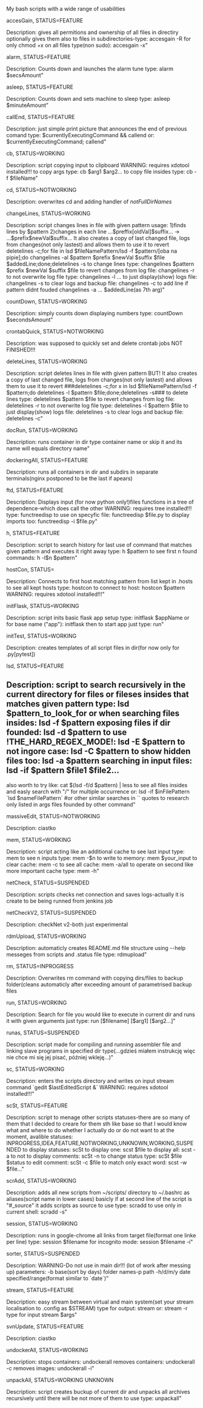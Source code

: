 My bash scripts with a wide range of usabilities



accesGain, STATUS=FEATURE

Description:
gives all permitions and ownership of all files in directiry
optionally gives them also to files in subdirectories-type: accesgain -R
for only chmod +x on all files type(non sudo): accesgain -x"



alarm, STATUS=FEATURE

Description:
Counts down and launches the alarm tune
type: alarm \$secsAmount"



asleep, STATUS=FEATURE

Description:
Counts down and sets machine to sleep
type: asleep \$minuteAmount"



callEnd, STATUS=FEATURE

Description:
just simple print picture that announces the end of previous comand
type: \$currentlyExecutingCommand && callend
or: \$currentlyExecutingCommand; callend"



cb, STATUS=WORKING

Description:
script copying input to clipboard
WARNING: requires xdotool installed!!!
to copy args type: cb \$arg1 \$arg2...
to copy file insides type: cb -f \$fileName"



cd, STATUS=NOTWORKING

Description:
overwrites cd and adding handler of _notFullDirNames_



changeLines, STATUS=WORKING

Description:
script changes lines in file with given pattern
usage: 1)finds lines by \$pattern
2)changes in each line
...\$preffix[oldVal]\$suffix... -> ...\$prefix\$newVal\$suffix...
It also creates a copy of last changed file, logs from
changes(not only lastest) and allows them to use it to revert
deletelines -c;for file in lsd \$fileNamePattern/lsd -f \$pattern/[oba na pipie];do changelines -al \$pattern \$prefix \$newVal \$suffix \$file \$addedLine;done;deletelines -s
to change lines type: changelines \$pattern \$prefix \$newVal \$suffix \$file
to revert changes from log file: changelines -r
to not overwrite log file type: changelines -l ...
to just display(show) logs file: changelines -s
to clear logs and backup file: changelines -c
to add line if pattern didnt fouded changelines -a ... \$addedLine(as 7th arg)"



countDown, STATUS=WORKING

Description:
simply counts down displaying numbers
type: countDown \$secondsAmount"



crontabQuick, STATUS=NOTWORKING

Description:
was supposed to quickly set and delete crontab jobs NOT FINISHED!!!



deleteLines, STATUS=WORKING

Description:
script deletes lines in file with given pattern
BUT! It also creates a copy of last changed file, logs from
changes(not only lastest) and allows them to use it to revert
###deletelines -c;for x in lsd \$fileNamePattern/lsd -f \$pattern;do deletelines -l \$pattern \$file;done;deletelines -s###
to delete lines type: deletelines \$pattern \$file
to revert changes from log file: deletelines -r
to not overwrite log file type: deletelines -l \$pattern \$file
to just display(show) logs file: deletelines -s
to clear logs and backup file: deletelines -c"



docRun, STATUS=WORKING

Description:
runs container in dir
type container name or skip it and its name will equals directory name"



dockeringAll, STATUS=FEATURE

Description:
runs all containers in dir and subdirs in separate terminals(nginx postponed to be the last if apears)



ftd, STATUS=FEATURE

Description:
Displays input (for now python only!)files functions in a tree of dependence-which does call the other
WARNING: requires tree installed!!!
type: functreedisp
to use on specyfic file: functreedisp \$file.py
to display imports too: functreedisp -i \$file.py"



h, STATUS=FEATURE

Description:
script to search history for last use of command that matches given pattern and executes it right away
type: h \$pattern
to see first n found commands: h -l\$n \$pattern"



hostCon, STATUS=

Description:
Connects to first host matching pattern from list kept in .hosts
to see all kept hosts type: hostcon
to connect to host: hostcon \$pattern
WARNING: requires xdotool installed!!!"



initFlask, STATUS=WORKING

Description:
script inits basic flask app setup
type: initflask \$appName
or for base name (\"app\"): initflask
then to start app just type: run"



initTest, STATUS=WORKING

Description:
creates templates of all script files in dir(for now only for .py[pytest])



lsd, STATUS=FEATURE

Description:
script to search recursively in the current directory for files or fileses insides that matches given pattern
type: lsd \$pattern_to_look_for
or when searching files insides: lsd -f \$pattern
exposing files if dir founded: lsd -d \$pattern
to use !THE_HARD_REGEX_MODE!: lsd -E \$pattern
to not ingore case: lsd -C \$pattern
to show hidden files too: lsd -a \$pattern
searching in input files: lsd -if \$pattern \$file1 \$file2...
----------
also worth to try like: cat \$(lsd -f/d \$pattern) | less
to see all files insides and easly search with \"/\" for multiple occurrence
or: lsd -if \$inFilePattern \`lsd \$nameFilePattern\` #or other similar searches in \`\` quotes
to research only listed in args files founded by other command"



massiveEdit, STATUS=NOTWORKING

Description:
ciastko



mem, STATUS=WORKING

Description:
script acting like an additional cache
to see last input type: mem
to see n inputs type: mem -\$n
to write to memory: mem \$your_input
to clear cache: mem -c
to see all cache: mem -a/all
to operate on second like more important cache type: mem -h"



netCheck, STATUS=SUSPENDED

Description:
scripts checks net connection and saves logs-actually it is create to be being runned from jenkins job



netCheckV2, STATUS=SUSPENDED

Description:
checkNet v2-both just experimental



rdmUpload, STATUS=WORKING

Description:
automaticly creates README.md file structure using --help messeges from scripts and .status file
type: rdmupload"



rm, STATUS=INPROGRESS

Description:
Overwrites rm command with copying dirs/files to backup folder(cleans automaticly after exceeding amount of parametrised backup files



run, STATUS=WORKING

Description:
Search for file you would like to execute in current dir and runs it with given arguments
just type: run [\$filename] [\$arg1] [\$arg2...]"



runas, STATUS=SUSPENDED

Description:
script made for compiling and running assembler file and linking slave programs in specified dir
type(...gdzieś miałem instrukcję więc nie chce mi się jej pisać, później wkleję...)"



sc, STATUS=WORKING

Description:
enters the scripts directory and writes on input stream command \`gedit \$lastEditedScript &\`
WARNING: requires xdotool installed!!!"



scSt, STATUS=FEATURE

Description:
script to menage other scripts statuses-there are so many of them that I decided to creare for them sth like base so that
I would know what and where to do whether I actually do or do not want to at the moment, avalible statuses:
INPROGRESS,IDEA,FEATURE,NOTWORKING,UNKNOWN,WORKING,SUSPENDED
to display statuses: scSt
to display one: scst \$file
to display all: scst -a
to not to display comments: scSt -n
to change status type: scSt \$file \$status
to edit comment: scSt -c \$file
to match only exact word: scst -w \$file..."



scrAdd, STATUS=WORKING

Description:
adds all new scripts from ~/scripts/ directory to ~/.bashrc as aliases(script name in lower cases)
basicly if at second line of the script is \"\#_source\" it adds scripts as source
to use type: scradd
to use only in current shell: scradd -s"



session, STATUS=WORKING

Description:
runs in google-chrome all links from target file(format one linke per line)
type: session \$filename
for incognito mode: session \$filename -i"



sorter, STATUS=SUSPENDED

Description:
WARNING-Do not use in main dir!!! (lot of work after messing up)
parameters:
-b base(sort by days)
folder names-p path
-h/d/m/y date specified/range(format similar to \`date\`)"



stream, STATUS=FEATURE

Description:
easy stream between virtual and main system(set your stream localisation to .config as \$STREAM)
type for output: stream
or: stream -r
type for input stream \$args"



svnUpdate, STATUS=FEATURE

Description:
ciastko



undockerAll, STATUS=WORKING

Description:
stops containers: undockerall
removes containers: undockerall -c
removes images: undockerall -i"



unpackAll, STATUS=WORKING
UNKNOWN

Description:
script creates buckup of current dir and unpacks all archives recursively until there will be not more of them
to use type: unpackall"
